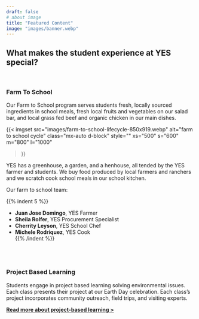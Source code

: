 ```yaml
---
draft: false
# about image
title: "Featured Content"
image: "images/banner.webp"
---
```


## What makes the student experience at YES special?
<br>

### Farm To School
Our Farm to School program serves students fresh, locally sourced ingredients in school meals, fresh local fruits and vegetables on our salad bar, and local grass fed beef and organic chicken in our main dishes. 

{{< imgset 
    src="images/farm-to-school-lifecycle-850x919.webp" 
    alt="farm to school cycle" 
    class="mx-auto d-block" 
    style="" 
    xs="500" s="600" m="800" l="1000"
>}}

YES has a greenhouse, a garden, and a henhouse, all tended by the YES farmer and students. We buy food produced by local farmers and ranchers and we scratch cook school meals in our school kitchen. 

Our farm to school team:

{{% indent 5 %}}
- **Juan Jose Domingo**, YES Farmer 
- **Sheila Rolfer**, YES Procurement Specialist 
- **Cherrity Leyson**, YES School Chef 
- **Michele Rodriquez**, YES Cook   
{{% /indent %}}  
<br>
<br>


### Project Based Learning
Students engage in project based learning solving environmental issues. Each class presents their project at our Earth Day celebration. Each class’s project incorporates community outreach, field trips, and visiting experts.   

**[Read more about project-based learning >](/program/project-based-learning)**
